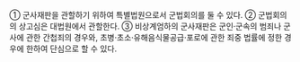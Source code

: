 ① 군사재판을 관할하기 위하여 특별법원으로서 군법회의를 둘 수 있다.
② 군법회의의 상고심은 대법원에서 관할한다.
③ 비상계엄하의 군사재판은 군인·군속의 범죄나 군사에 관한 간첩죄의 경우와, 초병·초소·유해음식물공급·포로에 관한 죄중 법률에 정한 경우에 한하여 단심으로 할 수 있다.
